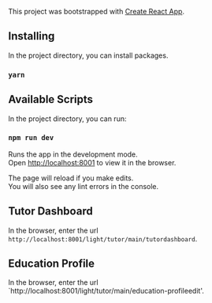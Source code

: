 This project was bootstrapped with [Create React App](https://github.com/facebook/create-react-app).

## Installing

In the project directory, you  can install packages.

### `yarn`

## Available Scripts

In the project directory, you can run:

### `npm run dev`

Runs the app in the development mode.<br />
Open [http://localhost:8001](http://localhost:8001) to view it in the browser.

The page will reload if you make edits.<br />
You will also see any lint errors in the console.

## Tutor Dashboard

In the browser, enter the url `http://localhost:8001/light/tutor/main/tutordashboard`.

## Education Profile

In the browser, enter the url `http://localhost:8001/light/tutor/main/education-profileedit'.
